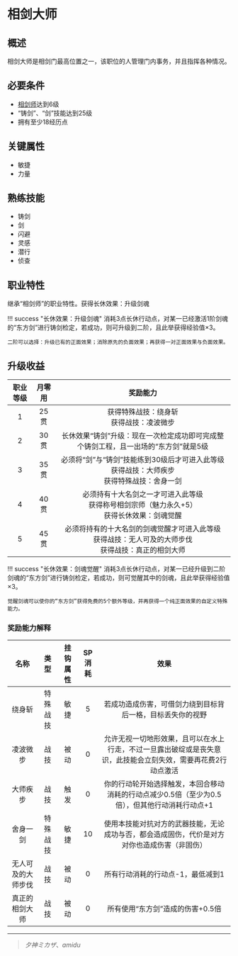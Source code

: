 # 相剑大师

## 概述

相剑大师是相剑门最高位置之一，该职位的人管理门内事务，并且指挥各种情况。

## 必要条件

* <a href="../XiangJian_Artisan" target="_blank">相剑师</a>达到6级
* “铸剑”、“剑”技能达到25级
* 拥有至少18经历点

## 关键属性

* 敏捷
* 力量

## 熟练技能

* 铸剑
* 剑
* 闪避
* 灵感
* 潜行
* 侦查

## 职业特性

继承“相剑师”的职业特性。获得长休效果：升级剑魂

!!! success "长休效果：升级剑魂"
    消耗3点长休行动点，对某一已经激活1阶剑魂的“东方剑”进行铸剑检定，若成功，则可升级到二阶，且此举获得经验值×3。

    二阶可以选择：升级已有的正面效果；消除原先的负面效果；再获得一对正面效果与负面效果。


## 升级收益

职业等级|月零用|奖励能力
:--:|:--:|:--:
1|25贯|获得特殊战技：绕身斩<br>获得战技：凌波微步
2|30贯|长休效果“铸剑”升级：现在一次检定成功即可完成整个铸剑工程，且一出场的“东方剑”就是5级
3|35贯|必须将“剑”与“铸剑”技能练到30级后才可进入此等级<br>获得战技：大师疾步<br>获得特殊战技：舍身一剑
4|40贯|必须持有十大名剑之一才可进入此等级<br>获得称号相剑宗师（魅力永久+5）<br>获得长休效果：剑魂觉醒
5|45贯|必须将持有的十大名剑的剑魂觉醒才可进入此等级<br>获得战技：无人可及的大师步伐<br>获得战技：真正的相剑大师

!!! success "长休效果：剑魂觉醒"
    消耗3点长休行动点，对某一已经升级到二阶剑魂的“东方剑”进行铸剑检定，若成功，则可觉醒其中的剑魂，且此举获得经验值×3。

    觉醒剑魂可以使你的“东方剑”获得免费的5个额外等级，并再获得一个纯正面效果的自定义特殊能力。

### 奖励能力解释

名称|类型|挂钩属性|SP消耗|效果
:--:|:--:|:--:|:--:|:--:
绕身斩|特殊战技|敏捷|5|若成功造成伤害，可借剑力绕到目标背后一格，目标丢失你的视野
凌波微步|战技|被动|0|允许无视一切地形效果，且可以在水上行走，不过一旦露出破绽或是丧失意识，此技能会立刻失效，需要再花费2行动点激活
大师疾步|战技|触发|0|你的行动轮开始选择触发，本回合移动消耗的行动点减少0.5倍（至少为0.5倍），但其他行动消耗行动点+1
舍身一剑|特殊战技|敏捷|10|使用本技能对抗对方的武器技能，无论成功与否，都会造成固伤，代价是对方对你也造成伤害（非固伤）
无人可及的大师步伐|战技|被动|0|所有行动消耗的行动点-1，最低减到1
真正的相剑大师|战技|被动|0|所有使用“东方剑”造成的伤害+0.5倍

---

> *夕神ミカザ*、*amidu*